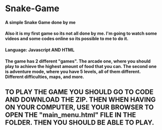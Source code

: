 # Snake-Game

#### A simple Snake Game done by me
#### Also it is my first game so its not all done by me. I'm going to watch some videos and some codes online so its possible to me to do it.

#### Language: Javascript AND HTML

#### The game has 2 different "games". The arcade one, where you should play to achieve the highest amount of food that you can. The second one is adventure mode, where you have 5 levels, all of them different. Different difficulties, maps, and more.

## TO PLAY THE GAME YOU SHOULD GO TO CODE AND DOWNLOAD THE ZIP. THEN WHEN HAVING ON YOUR COMPUTER, USE YOUR BROWSER TO OPEN THE "main_menu.html" FILE IN THE FOLDER. THEN YOU SHOULD BE ABLE TO PLAY.
